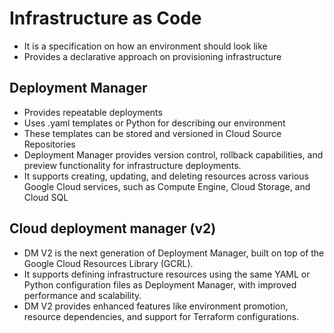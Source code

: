 # Infrastructure as Code

- It is a specification on how an environment should look like
- Provides a declarative approach on provisioning infrastructure

## Deployment Manager

- Provides repeatable deployments
- Uses .yaml templates or Python for describing our environment
- These templates can be stored and versioned in Cloud Source Repositories
- Deployment Manager provides version control, rollback capabilities, and preview functionality for infrastructure deployments.
- It supports creating, updating, and deleting resources across various Google Cloud services, such as Compute Engine, Cloud Storage, and Cloud SQL

## Cloud deployment manager (v2)
 - DM V2 is the next generation of Deployment Manager, built on top of the Google Cloud Resources Library (GCRL).
 - It supports defining infrastructure resources using the same YAML or Python configuration files as Deployment Manager, with improved performance and scalability.
 - DM V2 provides enhanced features like environment promotion, resource dependencies, and support for Terraform configurations.
